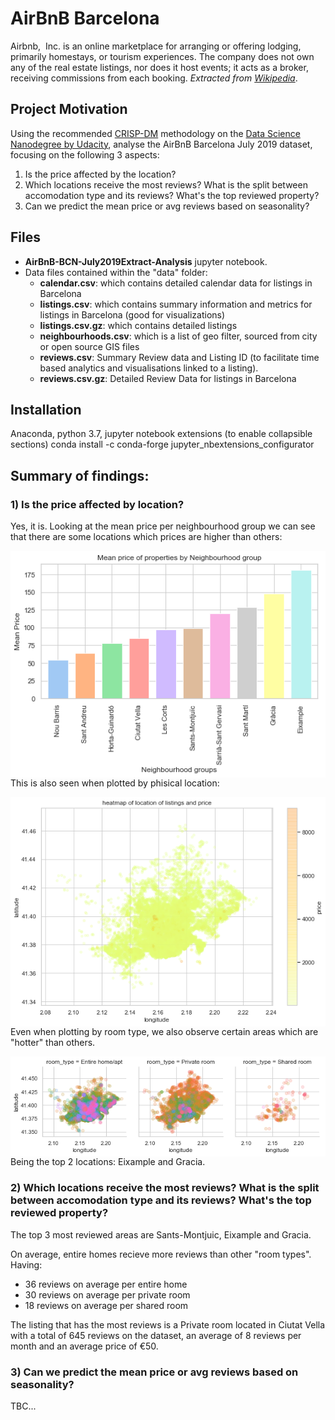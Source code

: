 # AirBnB Barcelona
Ai‌r‌b‌n‌b‌, ‌ ‌I‌n‌c‌.‌ is an online marketplace for arranging or offering lodging, primarily homestays, or tourism experiences. The company does not own any of the real estate listings, nor does it host events; it acts as a broker, receiving commissions from each booking. <i>Extracted from <a href="https://en.wikipedia.org/wiki/Airbnb">Wikipedia</a></i>.

## Project Motivation
Using the recommended <a href="https://www.datasciencecentral.com/profiles/blogs/crisp-dm-a-standard-methodology-to-ensure-a-good-outcome">CRISP-DM</a> methodology on the <a href="https://www.udacity.com/course/data-scientist-nanodegree--nd025">Data Science Nanodegree by Udacity</a>, analyse the AirBnB Barcelona July 2019 dataset, focusing on the following 3 aspects:

1) Is the price affected by the location?
2) Which locations receive the most reviews? What is the split between accomodation type and its reviews? What's the top reviewed property?
3) Can we predict the mean price or avg reviews based on seasonality?

## Files

* <b>AirBnB-BCN-July2019Extract-Analysis</b> jupyter notebook.
* Data files contained within the "data" folder:
    * <b>calendar.csv</b>: which contains detailed calendar data for listings in Barcelona
    * <b>listings.csv</b>: which contains summary information and metrics for listings in Barcelona (good for visualizations)
    * <b>listings.csv.gz</b>: which contains detailed listings
    * <b>neighbourhoods.csv</b>: which is a list of geo filter, sourced from city or open source GIS files
    * <b>reviews.csv</b>: Summary Review data and Listing ID (to facilitate time based analytics and visualisations linked to a listing).
    * <b>reviews.csv.gz</b>: Detailed Review Data for listings in Barcelona

## Installation
Anaconda, python 3.7, jupyter notebook extensions (to enable collapsible sections)
conda install -c conda-forge jupyter_nbextensions_configurator

## Summary of findings:

### 1) Is the price affected by location?
Yes, it is. Looking at the mean price per neighbourhood group we can see that there are some locations which prices are higher than others:

<img src="assets/mean-price-barrio.png"
     alt="AirBnB Barcelona 2019 - heatmap"
     style="float: left; margin-right: 10px;" />

This is also seen when plotted by phisical location:

<img src="assets/price-location-heatmap.png"
     alt="AirBnB Barcelona 2019 - heatmap"
     style="float: left; margin-right: 10px;" />
     
Even when plotting by room type, we also observe certain areas which are "hotter" than others.

<img src="assets/price-location-heatmap-facet.png"
     alt="AirBnB Barcelona 2019 - heatmap"
     style="float: left; margin-right: 10px;" />

Being the top 2 locations: Eixample and Gracia.

### 2) Which locations receive the most reviews? What is the split between accomodation type and its reviews? What's the top reviewed property?

The top 3 most reviewed areas are Sants-Montjuic, Eixample and Gracia.

On average, entire homes recieve more reviews than other "room types". Having:

* 36 reviews on average per entire home
* 30 reviews on average per private room
* 18 reviews on average per shared room

The listing that has the most reviews is a Private room located in Ciutat Vella with a total of 645 reviews on the dataset, an average of 8 reviews per month and an average price of €50.

### 3) Can we predict the mean price or avg reviews based on seasonality?

TBC...


